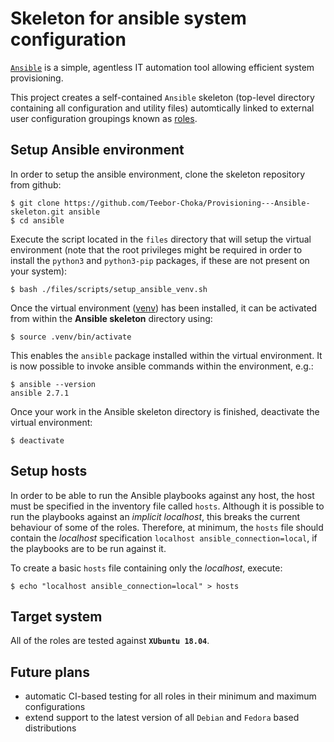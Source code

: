 # Skeleton for ansible system configuration
[`Ansible`](https://www.ansible.com/) is a simple, agentless IT automation tool allowing efficient system provisioning.

This project creates a self-contained `Ansible` skeleton (top-level directory containing all configuration and utility files) automtically linked to external user configuration groupings known as [roles](https://github.com/Teebor-Choka/Provisioning---Ansible-Roles).


## Setup Ansible environment
In order to setup the ansible environment, clone the skeleton repository from github:

    $ git clone https://github.com/Teebor-Choka/Provisioning---Ansible-skeleton.git ansible
    $ cd ansible
    
Execute the script located in the `files` directory that will setup the virtual environment (note that the root privileges might be required in order to install the `python3` and `python3-pip` packages, if these are not present on your system):
 
    $ bash ./files/scripts/setup_ansible_venv.sh

Once the virtual environment ([venv](https://virtualenv.pypa.io/en/latest/)) has been installed, it can be activated from within the **Ansible skeleton** directory using:

    $ source .venv/bin/activate

This enables the `ansible` package installed within the virtual environment. It is now possible to invoke ansible commands within the environment, e.g.:

    $ ansible --version
    ansible 2.7.1

Once your work in the Ansible skeleton directory is finished, deactivate the virtual environment:

    $ deactivate
  
  
## Setup hosts
In order to be able to run the Ansible playbooks against any host, the host must be specified in the inventory file called `hosts`. Although it is possible to run the playbooks against an *implicit localhost*, this breaks the current behaviour of some of the roles. Therefore, at minimum, the `hosts` file should contain the *localhost* specification `localhost ansible_connection=local`, if the playbooks are to be run against it.

To create a basic `hosts` file containing only the *localhost*, execute:

    $ echo "localhost ansible_connection=local" > hosts


## Target system
All of the roles are tested against **`XUbuntu 18.04`**.


## Future plans
- automatic CI-based testing for all roles in their minimum and maximum configurations
- extend support to the latest version of all `Debian` and `Fedora` based distributions
